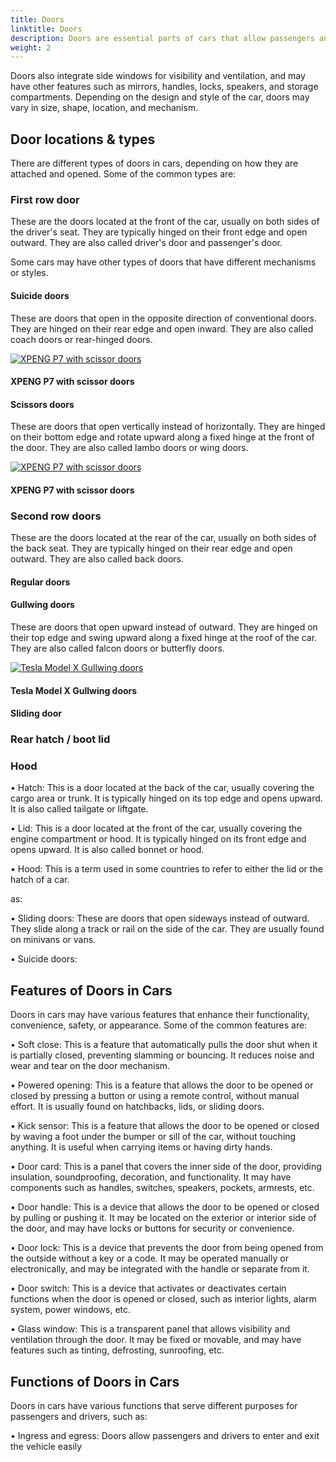 ```yaml
---
title: Doors
linktitle: Doors
description: Doors are essential parts of cars that allow passengers and drivers to enter and exit the vehicle, as well as secure the interior from unauthorized access. 
weight: 2
---
```

<!-- markdownlint-disable MD033 -->

Doors also integrate side windows for visibility and ventilation, and may have other features such as mirrors, handles, locks, speakers, and storage compartments. Depending on the design and style of the car, doors may vary in size, shape, location, and mechanism.

## Door locations & types

There are different types of doors in cars, depending on how they are attached and opened. Some of the common types are:

### First row door

These are the doors located at the front of the car, usually on both sides of the driver&apos;s seat. They are typically hinged on their front edge and open outward. They are also called driver&apos;s door and passenger&apos;s door.

Some cars may have other types of doors that have different mechanisms or styles.

#### Suicide doors

These are doors that open in the opposite direction of conventional doors. They are hinged on their rear edge and open inward. They are also called coach doors or rear-hinged doors.


<figur>
    <a href="https://media.evkx.net/multimedia/technology/doors/rrspectredoors_1.jpg">
    <img src="https://media.evkx.net/multimedia/technology/doors/rrspectredoors_1_st.jpg" alt="XPENG P7 with scissor doors" title="XPENG P7 with scissor doors">
    </a>
    <figcaption><h4>XPENG P7 with scissor doors</h4></figcaption>
</figur>

#### Scissors doors

These are doors that open vertically instead of horizontally. They are hinged on their bottom edge and rotate upward along a fixed hinge at the front of the door. They are also called lambo doors or wing doors.

<figur>
    <a href="https://media.evkx.net/multimedia/technology/doors/xpengp7wingdoors_1.jpg">
    <img src="https://media.evkx.net/multimedia/technology/doors/xpengp7wingdoors_1_st.jpg" alt="XPENG P7 with scissor doors" title="XPENG P7 with scissor doors">
    </a>
    <figcaption><h4>XPENG P7 with scissor doors</h4></figcaption>
</figur>


### Second row doors

These are the doors located at the rear of the car, usually on both sides of the back seat. They are typically hinged on their rear edge and open outward. They are also called back doors.



#### Regular doors


#### Gullwing doors

These are doors that open upward instead of outward. They are hinged on their top edge and swing upward along a fixed hinge at the roof of the car. They are also called falcon doors or butterfly doors.

<figur>
    <a href="https://media.evkx.net/multimedia/technology/doors/teslamodelxgullwing_1.jpg">
    <img src="https://media.evkx.net/multimedia/technology/doors/teslamodelxgullwing_1_st.jpg" alt="Tesla Model X Gullwing doors" title="Tesla Model X Gullwing doors">
    </a>
    <figcaption><h4>Tesla Model X Gullwing doors</h4></figcaption>
</figur>


#### Sliding door

### Rear hatch / boot lid




### Hood 

•  Hatch: This is a door located at the back of the car, usually covering the cargo area or trunk. It is typically hinged on its top edge and opens upward. It is also called tailgate or liftgate.

•  Lid: This is a door located at the front of the car, usually covering the engine compartment or hood. It is typically hinged on its front edge and opens upward. It is also called bonnet or hood.

•  Hood: This is a term used in some countries to refer to either the lid or the hatch of a car.


as:



•  Sliding doors: These are doors that open sideways instead of outward. They slide along a track or rail on the side of the car. They are usually found on minivans or vans.

•  Suicide doors: 


## Features of Doors in Cars

Doors in cars may have various features that enhance their functionality, convenience, safety, or appearance. Some of the common features are:

•  Soft close: This is a feature that automatically pulls the door shut when it is partially closed, preventing slamming or bouncing. It reduces noise and wear and tear on the door mechanism.

•  Powered opening: This is a feature that allows the door to be opened or closed by pressing a button or using a remote control, without manual effort. It is usually found on hatchbacks, lids, or sliding doors.

•  Kick sensor: This is a feature that allows the door to be opened or closed by waving a foot under the bumper or sill of the car, without touching anything. It is useful when carrying items or having dirty hands.

•  Door card: This is a panel that covers the inner side of the door, providing insulation, soundproofing, decoration, and functionality. It may have components such as handles, switches, speakers, pockets, armrests, etc.

•  Door handle: This is a device that allows the door to be opened or closed by pulling or pushing it. It may be located on the exterior or interior side of the door, and may have locks or buttons for security or convenience.

•  Door lock: This is a device that prevents the door from being opened from the outside without a key or a code. It may be operated manually or electronically, and may be integrated with the handle or separate from it.

•  Door switch: This is a device that activates or deactivates certain functions when the door is opened or closed, such as interior lights, alarm system, power windows, etc.

•  Glass window: This is a transparent panel that allows visibility and ventilation through the door. It may be fixed or movable, and may have features such as tinting, defrosting, sunroofing, etc.

## Functions of Doors in Cars

Doors in cars have various functions that serve different purposes for passengers and drivers, such as:

•  Ingress and egress: Doors allow passengers and drivers to enter and exit the vehicle easily